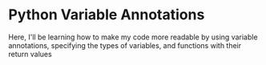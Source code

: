 # Python Variable Annotations
Here, I'll be learning how to make my code more readable by using variable annotations, specifying the types of variables, and functions with their return values
